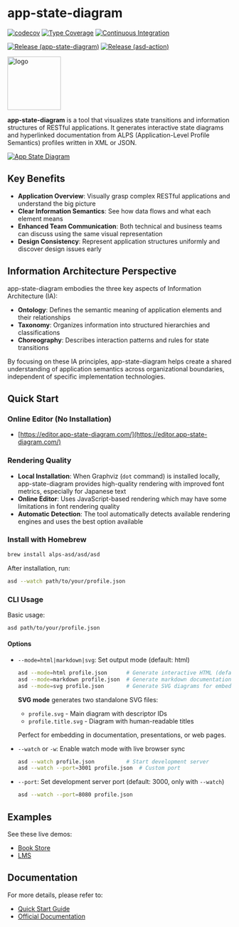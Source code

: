 # app-state-diagram

[![codecov](https://codecov.io/gh/alps-asd/app-state-diagram/branch/master/graph/badge.svg?token=FIVDUG18AZ)](https://codecov.io/gh/koriym/app-state-diagram)
[![Type Coverage](https://shepherd.dev/github/alps-asd/app-state-diagram/coverage.svg)](https://shepherd.dev/github/alps-asd/app-state-diagram)
[![Continuous Integration](https://github.com/alps-asd/app-state-diagram/actions/workflows/continuous-integration.yml/badge.svg)](https://github.com/alps-asd/app-state-diagram/actions/workflows/continuous-integration.yml)

[![Release (app-state-diagram)](https://github.com/alps-asd/app-state-diagram/actions/workflows/release-app-state-diagram.yml/badge.svg)](https://github.com/alps-asd/app-state-diagram/actions/workflows/release-app-state-diagram.yml)
[![Release (asd-action)](https://github.com/alps-asd/app-state-diagram/actions/workflows/release-asd-action.yml/badge.svg)](https://github.com/alps-asd/app-state-diagram/actions/workflows/release-asd-action.yml)

<img src="https://www.app-state-diagram.com/images/logo.png" width="120px" alt="logo">

**app-state-diagram** is a tool that visualizes state transitions and information structures of RESTful applications. It generates interactive state diagrams and hyperlinked documentation from ALPS (Application-Level Profile Semantics) profiles written in XML or JSON.

[![App State Diagram](https://www.app-state-diagram.com/app-state-diagram/bookstore/alps.svg)](https://www.app-state-diagram.com/app-state-diagram/bookstore/)

## Key Benefits

- **Application Overview**: Visually grasp complex RESTful applications and understand the big picture
- **Clear Information Semantics**: See how data flows and what each element means
- **Enhanced Team Communication**: Both technical and business teams can discuss using the same visual representation
- **Design Consistency**: Represent application structures uniformly and discover design issues early

## Information Architecture Perspective

app-state-diagram embodies the three key aspects of Information Architecture (IA):

- **Ontology**: Defines the semantic meaning of application elements and their relationships
- **Taxonomy**: Organizes information into structured hierarchies and classifications
- **Choreography**: Describes interaction patterns and rules for state transitions

By focusing on these IA principles, app-state-diagram helps create a shared understanding of application semantics across organizational boundaries, independent of specific implementation technologies.

## Quick Start

### Online Editor (No Installation)

- [https://editor.app-state-diagram.com/](https://editor.app-state-diagram.com/)

### Rendering Quality

- **Local Installation**: When Graphviz (`dot` command) is installed locally, app-state-diagram provides high-quality rendering with improved font metrics, especially for Japanese text
- **Online Editor**: Uses JavaScript-based rendering which may have some limitations in font rendering quality
- **Automatic Detection**: The tool automatically detects available rendering engines and uses the best option available

### Install with Homebrew
```bash
brew install alps-asd/asd/asd
```

After installation, run:
```bash
asd --watch path/to/your/profile.json
```

### CLI Usage

Basic usage:
```bash
asd path/to/your/profile.json
```

#### Options

- `--mode=html|markdown|svg`: Set output mode (default: html)
  ```bash
  asd --mode=html profile.json      # Generate interactive HTML (default)
  asd --mode=markdown profile.json  # Generate markdown documentation
  asd --mode=svg profile.json       # Generate SVG diagrams for embedding
  ```
  
  **SVG mode** generates two standalone SVG files:
  - `profile.svg` - Main diagram with descriptor IDs
  - `profile.title.svg` - Diagram with human-readable titles
  
  Perfect for embedding in documentation, presentations, or web pages.

- `--watch` or `-w`: Enable watch mode with live browser sync
  ```bash
  asd --watch profile.json          # Start development server
  asd --watch --port=3001 profile.json  # Custom port
  ```

- `--port`: Set development server port (default: 3000, only with `--watch`)
  ```bash
  asd --watch --port=8080 profile.json
  ```

## Examples

See these live demos:

- [Book Store](https://www.app-state-diagram.com/app-state-diagram/bookstore/)
- [LMS](https://www.app-state-diagram.com/app-state-diagram/lms/)

## Documentation

For more details, please refer to:
- [Quick Start Guide](https://www.app-state-diagram.com/manuals/1.0/en/quick-start.html)
- [Official Documentation](https://www.app-state-diagram.com/manuals/1.0/en/index.html)
